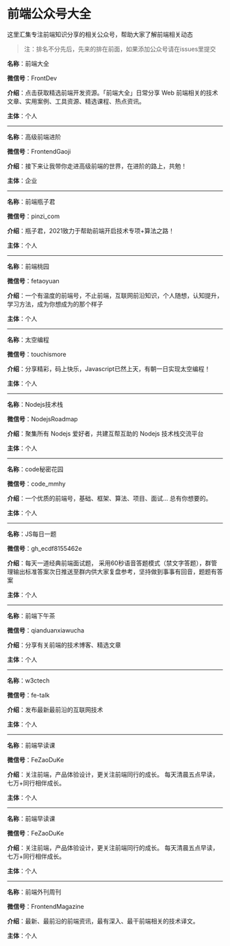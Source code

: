 # 前端公众号大全

这里汇集专注前端知识分享的相关公众号，帮助大家了解前端相关动态

>注：排名不分先后，先来的排在前面，如果添加公众号请在issues里提交



**名称**：前端大全

**微信号**：FrontDev

**介绍**：点击获取精选前端开发资源。「前端大全」日常分享 Web 前端相关的技术文章、实用案例、工具资源、精选课程、热点资讯。

**主体**：个人

- - -

**名称**：高级前端进阶

**微信号**：FrontendGaoji

**介绍**：接下来让我带你走进高级前端的世界，在进阶的路上，共勉！

**主体**：企业

- - -

**名称**：前端瓶子君

**微信号**：pinzi_com

**介绍**：瓶子君，2021致力于帮助前端开启技术专项+算法之路！

**主体**：个人

- - -

**名称**：前端桃园

**微信号**：fetaoyuan

**介绍**：一个有温度的前端号，不止前端，互联网前沿知识，个人随想，认知提升，学习方法，成为你想成为的那个样子

**主体**：个人

- - -

**名称**：太空编程

**微信号**：touchismore

**介绍**：分享精彩，码上快乐，Javascript已然上天，有朝一日实现太空编程！

**主体**：个人

- - -

**名称**：Nodejs技术栈

**微信号**：NodejsRoadmap

**介绍**：聚集所有 Nodejs 爱好者，共建互帮互助的 Nodejs 技术栈交流平台

**主体**：个人

- - -

**名称**：code秘密花园

**微信号**：code_mmhy

**介绍**：一个优质的前端号，基础、框架、算法、项目、面试... 总有你想要的。

**主体**：个人

- - -

**名称**：JS每日一题

**微信号**：gh_ecdf8155462e

**介绍**：每天一道经典前端面试题， 采用60秒语音答题模式（禁文字答题），群管理输出标准答案次日推送至群内供大家复盘参考，坚持做到事事有回音，题题有答案

**主体**：个人

- - -

**名称**：前端下午茶

**微信号**：qianduanxiawucha

**介绍**：分享有关前端的技术博客、精选文章

**主体**：个人

- - -

**名称**：w3ctech

**微信号**：fe-talk

**介绍**：发布最新最前沿的互联网技术

**主体**：个人

- - -

**名称**：前端早读课

**微信号**：FeZaoDuKe

**介绍**：关注前端，产品体验设计，更关注前端同行的成长。 每天清晨五点早读，七万+同行相伴成长。

**主体**：个人

- - -

**名称**：前端早读课

**微信号**：FeZaoDuKe

**介绍**：关注前端，产品体验设计，更关注前端同行的成长。 每天清晨五点早读，七万+同行相伴成长。

**主体**：个人

- - -

**名称**：前端外刊周刊

**微信号**：FrontendMagazine

**介绍**：最新、最前沿的前端资讯，最有深入、最干前端相关的技术译文。

**主体**：个人


